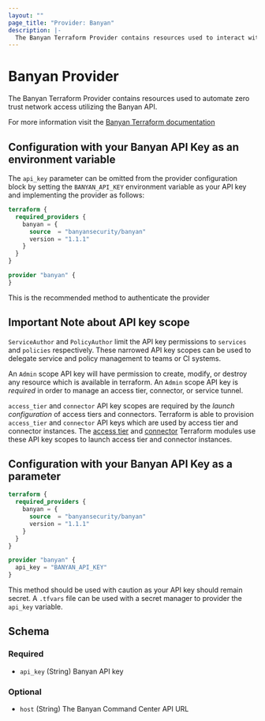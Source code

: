```yaml
---
layout: ""
page_title: "Provider: Banyan"
description: |-
  The Banyan Terraform Provider contains resources used to interact with the Banyan API.
---
```


# Banyan Provider

The Banyan Terraform Provider contains resources used to automate zero trust network access utilizing the Banyan API.

For more information visit the [Banyan Terraform documentation](https://docs.banyansecurity.io/docs/api-guide/terraform/)

## Configuration with your Banyan API Key as an environment variable
The `api_key` parameter can be omitted from the provider configuration block by setting the `BANYAN_API_KEY` environment variable as your API key and implementing the provider as follows:
```terraform
terraform {
  required_providers {
    banyan = {
      source  = "banyansecurity/banyan"
      version = "1.1.1"
    }
  }
}

provider "banyan" {
}
```
This is the recommended method to authenticate the provider

## Important Note about API key scope
`ServiceAuthor` and `PolicyAuthor` limit the API key permissions to `services` and `policies` respectively. These narrowed API key scopes can be used to delegate service and policy management to teams or CI systems.

An `Admin` scope API key will have permission to create, modify, or destroy any resource which is available in terraform. An  `Admin` scope
API key is *required* in order to manage an access tier, connector, or service tunnel.

`access_tier` and `connector` API key scopes are required by the *launch configuration* of access tiers and connectors. Terraform is able to provision `access_tier` and `connector` API keys which are used by access tier and connector instances. The  [access tier](https://registry.terraform.io/modules/banyansecurity/banyan-accesstier2) and [connector](https://registry.terraformio/modules/banyansecurity/banyan-connector) Terraform modules use these API key scopes to launch access tier and connector instances.

## Configuration with your Banyan API Key as a parameter
```terraform
terraform {
  required_providers {
    banyan = {
      source  = "banyansecurity/banyan"
      version = "1.1.1"
    }
  }
}

provider "banyan" {
  api_key = "BANYAN_API_KEY"
}
```
This method should be used with caution as your API key should remain secret. A `.tfvars` file can be used with a secret manager to provider the `api_key` variable.

<!-- schema generated by tfplugindocs -->
## Schema

### Required

- `api_key` (String) Banyan API key

### Optional

- `host` (String) The Banyan Command Center API URL